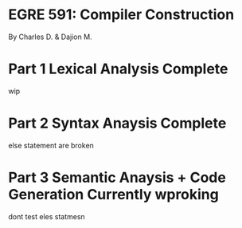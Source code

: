 # EGRE 591: Compiler Construction
By Charles D. & Dajion M.
 
# Part 1 Lexical Analysis Complete
wip

# Part 2 Syntax Anaysis Complete
else statement are broken

# Part 3 Semantic Anaysis + Code Generation Currently wproking
dont test eles statmesn